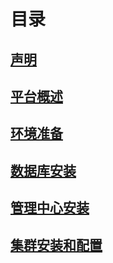 # 目录

## [声明](README.md)

## [平台概述](chapter1.md)

## [环境准备](chapter2.md)

## [数据库安装](chapter3.md)

## [管理中心安装](chapter4.md)

## [集群安装和配置](chapter5.md)

